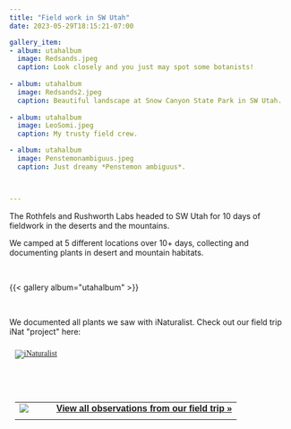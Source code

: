 ```yaml
---
title: "Field work in SW Utah"
date: 2023-05-29T18:15:21-07:00

gallery_item:
- album: utahalbum
  image: Redsands.jpeg
  caption: Look closely and you just may spot some botanists!
  
- album: utahalbum
  image: Redsands2.jpeg
  caption: Beautiful landscape at Snow Canyon State Park in SW Utah.
  
- album: utahalbum
  image: LeoSomi.jpeg
  caption: My trusty field crew.

- album: utahalbum  
  image: Penstemonambiguus.jpeg
  caption: Just dreamy *Penstemon ambiguus*.



---
```


The Rothfels and Rushworth Labs headed to SW Utah for 10 days of fieldwork in the deserts and the mountains. 
<!--more-->

We camped at 5 different locations over 10+ days, collecting and documenting plants in desert and mountain habitats. 

<br>

{{< gallery album="utahalbum" >}}

<br>

We documented all plants we saw with iNaturalist. Check out our field trip iNat "project" here: 
<style type="text/css" media="screen">
.inat-widget { font-family: Georgia, serif; padding: 10px; line-height: 1;}
.inat-widget-header {margin-bottom: 5px;}
.inat-widget td {vertical-align: top; padding-bottom: 10px;}
.inat-label { color: #888; }
.inat-meta { font-size: smaller; margin-top: 3px; line-height: 1.2;}
.inat-observation-body, .inat-user-body { padding-left: 10px; }
.inat-observation-image {text-align: center;}
.inat-observation-image, .inat-user-image { width: 48px; display: inline-block; }
.inat-observation-image img, .inat-user-image img { max-width: 48px; }
.inat-observation-image img { vertical-align: middle; }
.inat-widget-small .inat-observation-image { display:block; float: left; margin: 0 3px 3px 0; height:48px;}
.inat-label, .inat-value, .inat-user { font-family: "Trebuchet MS", Arial, sans-serif; }
.inat-user-body {vertical-align: middle;}
.inat-widget td.inat-user-body {vertical-align: middle;}
.inat-widget .inat-footer td.inat-value {vertical-align: middle; padding-left: 10px;}
</style>
<div class="inat-widget">
    <div class="inat-widget-header">
      <a href="https://www.inaturalist.org"><img alt="iNaturalist" src="https://www.inaturalist.org/assets/logo-small.png" /></a>  
    </div>
  <script type="text/javascript" charset="utf-8" src="https://www.inaturalist.org/observations/jennaekwealor.widget?layout=small&limit=39&order=desc&order_by=observed_on"></script>
  <table class="inat-footer">
         <br>
         <br>
         <br>
         <br>
    <tr class="inat-user">
        <td class="inat-user-image">
          <a border="0" href="https://www.inaturalist.org/observations/jennaekwealor"><img class="usericon" src="https://static.inaturalist.org/projects/171005-icon-span2.jpg?1687368599" /></a>
        </td>
      <td class="inat-value">
        <strong>
            <a href="https://www.inaturalist.org/observations?project_id=171005">View all observations from our field trip »</a>
        </strong>
      </td>
    </tr>
  </table>
</div>

